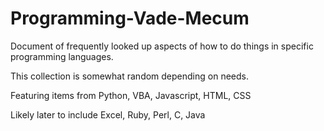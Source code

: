 # Programming-Vade-Mecum

Document of frequently looked up aspects of how to do things in specific programming languages.

This collection is somewhat random depending on needs.

Featuring items from Python, VBA, Javascript, HTML, CSS

Likely later to include Excel, Ruby, Perl, C, Java
